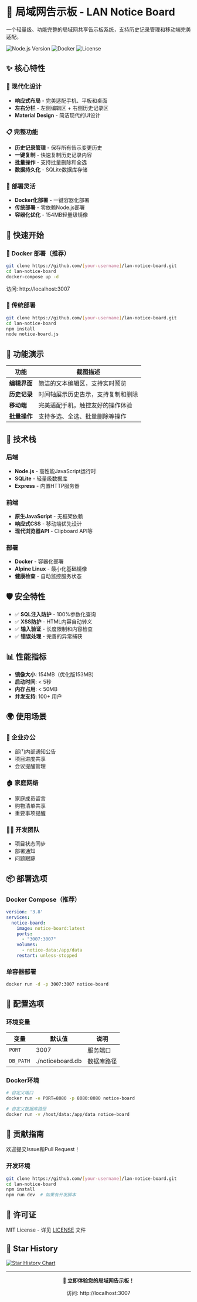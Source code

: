 # 📝 局域网告示板 - LAN Notice Board

一个轻量级、功能完整的局域网共享告示板系统，支持历史记录管理和移动端完美适配。

![Node.js Version](https://img.shields.io/badge/node-%3E%3D18-green.svg)
![Docker](https://img.shields.io/badge/docker-supported-blue.svg)
![License](https://img.shields.io/badge/license-MIT-yellow.svg)

## ✨ 核心特性

### 🎯 **现代化设计**
- **响应式布局** - 完美适配手机、平板和桌面
- **左右分栏** - 左侧编辑区 + 右侧历史记录区
- **Material Design** - 简洁现代的UI设计

### 📋 **完整功能**
- **历史记录管理** - 保存所有告示变更历史
- **一键复制** - 快速复制历史记录内容
- **批量操作** - 支持批量删除和全选
- **数据持久化** - SQLite数据库存储

### 🔧 **部署灵活**
- **Docker化部署** - 一键容器化部署
- **传统部署** - 零依赖Node.js部署
- **容器化优化** - 154MB轻量级镜像

## 🚀 快速开始

### 🐳 Docker 部署（推荐）
```bash
git clone https://github.com/[your-username]/lan-notice-board.git
cd lan-notice-board
docker-compose up -d
```
访问: http://localhost:3007

### 🏃 传统部署
```bash
git clone https://github.com/[your-username]/lan-notice-board.git
cd lan-notice-board
npm install
node notice-board.js
```

## 📱 功能演示

| 功能 | 截图描述 |
|---|---|
| **编辑界面** | 简洁的文本编辑区，支持实时预览 |
| **历史记录** | 时间轴展示历史告示，支持复制和删除 |
| **移动端** | 完美适配手机，触控友好的操作体验 |
| **批量操作** | 支持多选、全选、批量删除等操作 |

## 🔧 技术栈

### **后端**
- **Node.js** - 高性能JavaScript运行时
- **SQLite** - 轻量级数据库
- **Express** - 内置HTTP服务器

### **前端**
- **原生JavaScript** - 无框架依赖
- **响应式CSS** - 移动端优先设计
- **现代浏览器API** - Clipboard API等

### **部署**
- **Docker** - 容器化部署
- **Alpine Linux** - 最小化基础镜像
- **健康检查** - 自动监控服务状态

## 🛡️ 安全特性

- ✅ **SQL注入防护** - 100%参数化查询
- ✅ **XSS防护** - HTML内容自动转义
- ✅ **输入验证** - 长度限制和内容检查
- ✅ **错误处理** - 完善的异常捕获

## 📊 性能指标

- **镜像大小**: 154MB（优化版153MB）
- **启动时间**: < 5秒
- **内存占用**: < 50MB
- **并发支持**: 100+ 用户

## 🌍 使用场景

### **🏢 企业办公**
- 部门内部通知公告
- 项目进度共享
- 会议提醒管理

### **🏠 家庭网络**
- 家庭成员留言
- 购物清单共享
- 重要事项提醒

### **👨‍💻 开发团队**
- 项目状态同步
- 部署通知
- 问题跟踪

## 📦 部署选项

### **Docker Compose**（推荐）
```yaml
version: '3.8'
services:
  notice-board:
    image: notice-board:latest
    ports:
      - "3007:3007"
    volumes:
      - notice-data:/app/data
    restart: unless-stopped
```

### **单容器部署**
```bash
docker run -d -p 3007:3007 notice-board
```

## 🔧 配置选项

### **环境变量**
| 变量 | 默认值 | 说明 |
|---|---|---|
| `PORT` | 3007 | 服务端口 |
| `DB_PATH` | ./noticeboard.db | 数据库路径 |

### **Docker环境**
```bash
# 自定义端口
docker run -e PORT=8080 -p 8080:8080 notice-board

# 自定义数据库路径
docker run -v /host/data:/app/data notice-board
```

## 🤝 贡献指南

欢迎提交Issue和Pull Request！

### **开发环境**
```bash
git clone https://github.com/[your-username]/lan-notice-board.git
cd lan-notice-board
npm install
npm run dev  # 如果有开发脚本
```

## 📄 许可证

MIT License - 详见 [LICENSE](LICENSE) 文件

## 🌟 Star History

[![Star History Chart](https://api.star-history.com/svg?repos=[your-username]/lan-notice-board&type=Date)](https://star-history.com/#[your-username]/lan-notice-board)

---

<div align="center">

**🎉 立即体验您的局域网告示板！**

访问: http://localhost:3007

</div>
